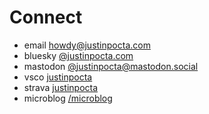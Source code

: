 # Connect

- email [howdy@justinpocta.com](mailto:howdy@justinpocta.com?subject=hi!)
- bluesky [@justinpocta.com](https://bsky.app/profile/justinpocta.com)
- mastodon [@justinpocta@mastodon.social](https://mastodon.social/@justinpocta)
- vsco [justinpocta](https://vsco.co/justinpocta)
- strava [justinpocta]([https://vsco.co/justinpocta](https://www.strava.com/athletes/407322/))
- microblog [/microblog](http://justinpocta.com/microblog/)

